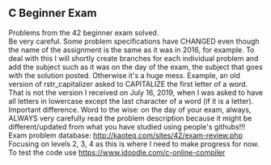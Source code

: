 ## C Beginner Exam  
Problems from the 42 beginner exam solved.  
Be very careful. Some problem specifications have CHANGED even though the name of the assignment is the same as it was in 2016, for example. To deal with this I will shortly create branches for each individual problem and add the subject such as it was on the day of the exam, the subject that goes with the solution posted. Otherwise it's a huge mess. Example, an old version of rstr_capitalizer asked to CAPITALIZE the first letter of a word. That is not the version I received on July 16, 2019, when I was asked to have all letters in lowercase except the last character of a word (if it is a letter). Important difference. Word to the wise: on the day of your exam, always, ALWAYS very carefully read the problem description because it might be different/updated from what you have studied using people's githubs!!!  
Exam problem database: http://kaoteq.com/sites/42/exam-review.php  
Focusing on levels 2, 3, 4 as this is where I need to make progress for now.  
To test the code use https://www.jdoodle.com/c-online-compiler
